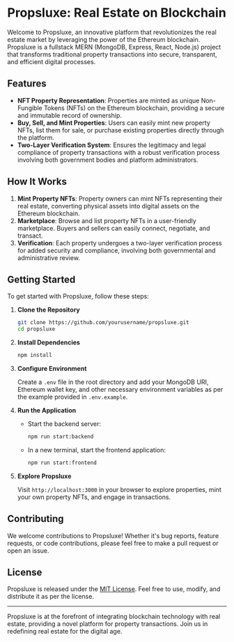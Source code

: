 # Propsluxe: Real Estate on Blockchain

Welcome to Propsluxe, an innovative platform that revolutionizes the real estate market by leveraging the power of the Ethereum blockchain. Propsluxe is a fullstack MERN (MongoDB, Express, React, Node.js) project that transforms traditional property transactions into secure, transparent, and efficient digital processes.

## Features

- **NFT Property Representation**: Properties are minted as unique Non-Fungible Tokens (NFTs) on the Ethereum blockchain, providing a secure and immutable record of ownership.
- **Buy, Sell, and Mint Properties**: Users can easily mint new property NFTs, list them for sale, or purchase existing properties directly through the platform.
- **Two-Layer Verification System**: Ensures the legitimacy and legal compliance of property transactions with a robust verification process involving both government bodies and platform administrators.

## How It Works

1. **Mint Property NFTs**: Property owners can mint NFTs representing their real estate, converting physical assets into digital assets on the Ethereum blockchain.
2. **Marketplace**: Browse and list property NFTs in a user-friendly marketplace. Buyers and sellers can easily connect, negotiate, and transact.
3. **Verification**: Each property undergoes a two-layer verification process for added security and compliance, involving both governmental and administrative review.

## Getting Started

To get started with Propsluxe, follow these steps:

1. **Clone the Repository**

   ```bash
   git clone https://github.com/yourusername/propsluxe.git
   cd propsluxe
   ```

2. **Install Dependencies**

   ```bash
   npm install
   ```

3. **Configure Environment**

   Create a `.env` file in the root directory and add your MongoDB URI, Ethereum wallet key, and other necessary environment variables as per the example provided in `.env.example`.

4. **Run the Application**

   - Start the backend server:

     ```bash
     npm run start:backend
     ```

   - In a new terminal, start the frontend application:

     ```bash
     npm run start:frontend
     ```

5. **Explore Propsluxe**

   Visit `http://localhost:3000` in your browser to explore properties, mint your own property NFTs, and engage in transactions.

## Contributing

We welcome contributions to Propsluxe! Whether it's bug reports, feature requests, or code contributions, please feel free to make a pull request or open an issue.

## License

Propsluxe is released under the [MIT License](LICENSE). Feel free to use, modify, and distribute it as per the license.

---

Propsluxe is at the forefront of integrating blockchain technology with real estate, providing a novel platform for property transactions. Join us in redefining real estate for the digital age.

